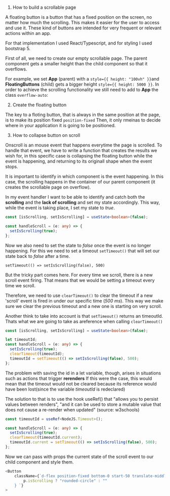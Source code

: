 1.  How to build a scrollable page

A floating button is a button that has a fixed position on the screen, no matter how much the scrolling.
This makes it easier for the user to access and use it. These kind of buttons are intended for very frequent or relevant actions within an app.

For that implementation I used React/Typescript, and for styling I used bootstrap 5.

First of all, we need to create our empty scrollable page. The parent component gets a smaller height than the child component so that it overflows.

For example, we set **App** (parent) with a `style={{ height: "100vh" }}`and **FloatingButtons** (child) gets a bigger height `style={{ height: 5000 }}`. In order to achieve the scrolling functionality we still need to add to **App** the class `overflow-auto`:

2.  Create the floating button

The key to a floting button, that is always in the same position at the page, is to make its position fixed `position-fixed`
Then, it only rmeinas to decide where in your application it is going to be positioned.

3.  How to collapse button on scroll

Onscroll is an mouse event that happens everytime the page is scrolled.
To handle that event, we have to write a function that creates the results we wish for, in this specific case is collapsing the floating button while the event is happening, and returning to its originall shape when the event stops.

It is important to identify in which component is the event happening. In this case, the scrolling happens in the container of our parent component (it creates the scrollable page on overflow).

In my event handler I want to be able to identify and catch both the **scrolling** and the **lack of scrolling** and set my state accordingly.
This way, while the event is taking place, I set my state to _true_.

```ts
const [isScrolling, setIsScrolling] = useState<boolean>(false);

const handleScroll = (e: any) => {
  setIsScrolling(true);
};
```

Now we also need to set the state to _false_ once the event is no longer happening. For this we need to set a timeout `setTimeout()` that will set our state back to _false_ after a time.

`setTimeout(() => setIsScrolling(false), 500)`

But the tricky part comes here. For every time we scroll, there is a new scroll event firing. That means that we would be setting a timeout every time we scroll.

Therefore, we need to use `clearTimeout()` to clear the timeout if a new 'scroll' event is fired in under our specific time (_500 ms_). This way we make sure we clear the previous timeout and a new one is starting on very scroll.

Another think to take into account is that `setTimeout()` returns an timeoutId. Thats what we are going to take as areference when calling `clearTimeout()`

```ts
const [isScrolling, setIsScrolling] = useState<boolean>(false);

let timeoutId;
const handleScroll = (e: any) => {
  setIsScrolling(true);
  clearTimeout(timeoutId);
  timeoutId = setTimeout(() => setIsScrolling(false), 500);
};
```

The problem with saving the id in a let variable, though, arises in situations such as actions that trigger **rerenders**
If this were the case, this would mean that the timeout would not be cleared because its reference would have been lost(since the variable _timeoutId_ is redeclared)

The solution to that is to use the hook useRef() that "allows you to persist values between renders", "and it can be used to store a mutable value that does not cause a re-render when updated" (source: w3schools)

```ts
const timeoutId = useRef<NodeJS.Timeout>();

const handleScroll = (e: any) => {
  setIsScrolling(true);
  clearTimeout(timeoutId.current);
  timeoutId.current = setTimeout(() => setIsScrolling(false), 500);
};
```

Now we can pass with props the current state of the scroll event to our child component and style them.

```ts
<Button
    className={`d-flex position-fixed bottom-0 start-50 translate-middle mb-4 shadow ${
        p.isScrolling ? "rounded-circle" : ""
    } `}
>
```
